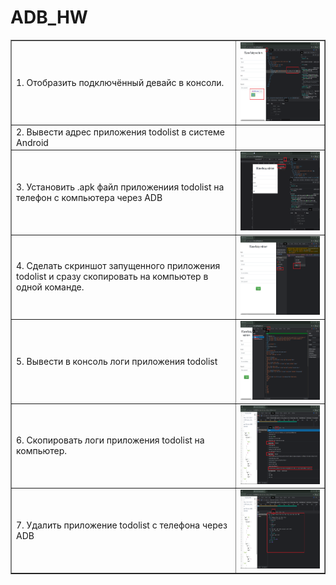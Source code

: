 <!DOCTYPE html>
<h1>ADB_HW</h1>

<html>
 <head>
  <meta charset="utf-8">
 </head>
 <body>
  <table border="1">
   <tr>
    <td>1. Отобразить подключённый девайс в консоли.
    <td><img src="https://github.com/StasTsb/DevTools/blob/2a400169ac2d2767a53f5a5c7e6f1a5de5cc3525/screen/2Dev.png" width="340" height="126"></td>
   </tr>
   <tr>
    <td>2. Вывести адрес приложения todolist в системе Android
    <td><https://github.com/StasTsb/ADB/blob/0440bee742fc65daa376890e31f9f5cc18ba7d87/Screen/2.png></td>
  </tr>
    <tr>
    <td>3. Установить .apk файл приложениия todolist на телефон с компьютера через  ADB
    <td><img src="https://github.com/StasTsb/DevTools/blob/70d20972935617ceeb47c537f11ade737c4e540e/screen/4Dev.png" width="340" height="126"></td>
   </tr>
   <tr>
    <td>4. Сделать скриншот запущенного приложения todolist и сразу скопировать на компьютер в одной команде.
    <td><img src="https://github.com/StasTsb/DevTools/blob/70d20972935617ceeb47c537f11ade737c4e540e/screen/5Dev.png" width="340" height="126"></td>
  </tr>
    <tr>
    <td>5. Вывести в консоль логи приложения todolist
    <td><img src="https://github.com/StasTsb/DevTools/blob/70d20972935617ceeb47c537f11ade737c4e540e/screen/6Dev.png" width="340" height="126"></td>
   </tr>
   <tr>
    <td>6. Скопировать логи приложения todolist на компьютер.
    <td><img src="https://github.com/StasTsb/DevTools/blob/70d20972935617ceeb47c537f11ade737c4e540e/screen/7Dev.png" width="340" height="126"></td>
  </tr>
   <tr>
    <td>7. Удалить приложение todolist с телефона через ADB
    <td><img src="https://github.com/StasTsb/DevTools/blob/70d20972935617ceeb47c537f11ade737c4e540e/screen/8Dev.png" width="340" height="126"></td>
  </tr>
 </table>
 </body>
</html>


